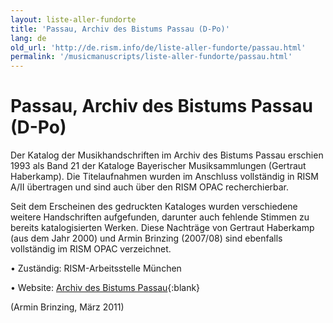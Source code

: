 ```yaml
---
layout: liste-aller-fundorte
title: 'Passau, Archiv des Bistums Passau (D-Po)'
lang: de
old_url: 'http://de.rism.info/de/liste-aller-fundorte/passau.html'
permalink: '/musicmanuscripts/liste-aller-fundorte/passau.html'
---
```



# Passau, Archiv des Bistums Passau (D-Po)

Der Katalog der Musikhandschriften im Archiv des Bistums Passau erschien 1993 als Band 21 der Kataloge Bayerischer Musiksammlungen (Gertraut Haberkamp). Die Titelaufnahmen wurden im Anschluss vollständig in RISM A/II übertragen und sind auch über den RISM OPAC recherchierbar.

Seit dem Erscheinen des gedruckten Kataloges wurden verschiedene weitere Handschriften aufgefunden, darunter auch fehlende Stimmen zu bereits katalogisierten Werken. Diese Nachträge von Gertraut Haberkamp (aus dem Jahr&nbsp;2000) und Armin Brinzing (2007/08) sind ebenfalls vollständig im RISM OPAC verzeichnet.

• Zuständig: RISM-Arbeitsstelle München

• Website: [Archiv des Bistums Passau](https://www.bistum-passau.de/bistum-pfarreien/geschichte-archiv "Opens external link in new window"){:blank}

(Armin Brinzing, März 2011)

